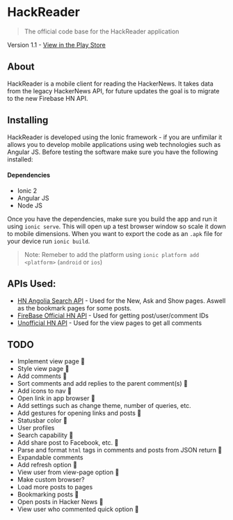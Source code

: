 # HackReader

> The official code base for the HackReader application

Version 1.1 - [View in the Play Store](https://play.google.com/store/apps/details?id=com.ionicframework.hackernewsreader296388)

## About

HackReader is a mobile client for reading the HackerNews. It takes data from the legacy HackerNews API, for future updates the goal is to migrate to the new Firebase HN API.

## Installing

HackReader is developed using the Ionic framework - if you are unfimilar it allows you to develop mobile applications using web technologies such as Angular JS. Before testing the software make sure you have the following installed:

#### Dependencies

* Ionic 2
* Angular JS
* Node JS

Once you have the dependencies, make sure you build the app and run it using `ionic serve`. This will open up a test browser window so scale it down to mobile dimensions. When you want to export the code as an `.apk` file for your device run `ionic build`.

> Note: Remeber to add the platform using `ionic platform add <platform>` (`android` or `ios`)

## APIs Used:
* [HN Angolia Search API]() - Used for the New, Ask and Show pages. Aswell as the bookmark pages for some posts.
* [FireBase Official HN API]() - Used for getting post/user/comment IDs
* [Unofficial HN API]() - Used for the view pages to get all comments

## TODO

* Implement view page :small_blue_diamond:
* Style view page :small_blue_diamond:
* Add comments :small_blue_diamond:
* Sort comments and add replies to the parent comment(s) :small_blue_diamond:
* Add icons to nav :small_blue_diamond:
* Open link in app browser :small_blue_diamond:
* Add settings such as change theme, number of queries, etc.
* Add gestures for opening links and posts :small_blue_diamond:
* Statusbar color :small_blue_diamond:
* User profiles
* Search capability :small_blue_diamond:
* Add share post to Facebook, etc. :small_blue_diamond:
* Parse and format `html` tags in comments and posts from JSON return :small_blue_diamond:
* Expandable comments
* Add refresh option :small_blue_diamond:
* View user from view-page option :small_blue_diamond:
* Make custom browser?
* Load more posts to pages
* Bookmarking posts :small_blue_diamond:
* Open posts in Hacker News :small_blue_diamond:
* View user who commented quick option :small_blue_diamond:
